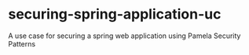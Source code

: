 # securing-spring-application-uc
A use case for securing a spring web application using Pamela Security Patterns
